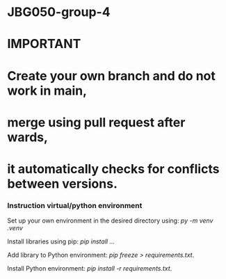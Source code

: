 # JBG050-group-4

# IMPORTANT
# Create your own branch and do not work in main, 
# merge using pull request after wards, 
# it automatically checks for conflicts between versions.

### Instruction virtual/python environment
Set up your own environment in the desired directory using: *py -m venv .venv*

Install libraries using pip: *pip install ...*

Add library to Python environment: *pip freeze > requirements.txt*.

Install Python environment: *pip install -r requirements.txt*.
